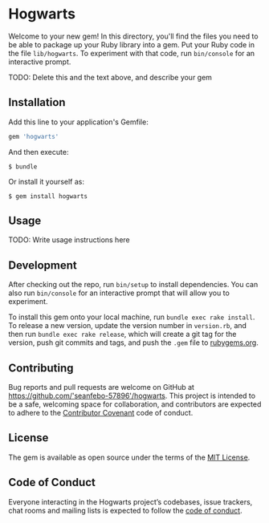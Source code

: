 # Hogwarts

Welcome to your new gem! In this directory, you'll find the files you need to be able to package up your Ruby library into a gem. Put your Ruby code in the file `lib/hogwarts`. To experiment with that code, run `bin/console` for an interactive prompt.

TODO: Delete this and the text above, and describe your gem

## Installation

Add this line to your application's Gemfile:

```ruby
gem 'hogwarts'
```

And then execute:

    $ bundle

Or install it yourself as:

    $ gem install hogwarts

## Usage

TODO: Write usage instructions here

## Development

After checking out the repo, run `bin/setup` to install dependencies. You can also run `bin/console` for an interactive prompt that will allow you to experiment.

To install this gem onto your local machine, run `bundle exec rake install`. To release a new version, update the version number in `version.rb`, and then run `bundle exec rake release`, which will create a git tag for the version, push git commits and tags, and push the `.gem` file to [rubygems.org](https://rubygems.org).

## Contributing

Bug reports and pull requests are welcome on GitHub at https://github.com/'seanfebo-57896'/hogwarts. This project is intended to be a safe, welcoming space for collaboration, and contributors are expected to adhere to the [Contributor Covenant](http://contributor-covenant.org) code of conduct.

## License

The gem is available as open source under the terms of the [MIT License](https://opensource.org/licenses/MIT).

## Code of Conduct

Everyone interacting in the Hogwarts project’s codebases, issue trackers, chat rooms and mailing lists is expected to follow the [code of conduct](https://github.com/'seanfebo-57896'/hogwarts/blob/master/CODE_OF_CONDUCT.md).